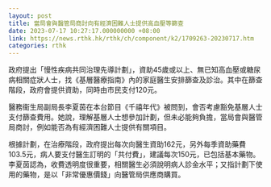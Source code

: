 ```yaml
---
layout: post
title: 當局會與醫管局商討向有經濟困難人士提供高血壓等篩查
date: 2023-07-17 10:27:17.000000000 +08:00
link: https://news.rthk.hk/rthk/ch/component/k2/1709263-20230717.htm
categories: rthk
---
```


政府提出「慢性疾病共同治理先導計劃」，資助45歲或以上、無已知高血壓或糖尿病相關症狀人士，找《基層醫療指南》內的家庭醫生安排篩查及診治。其中在篩查階段，政府會提供資助，同時由市民支付120元。

醫務衞生局副局長李夏茵在本台節目《千禧年代》被問到，會否考慮豁免基層人士支付篩查費用。她說，理解基層人士想參加計劃，但未必能夠負擔，當局會與醫管局商討，例如能否為有經濟困難人士提供有關項目。

根據計劃，在治療階段，政府提出每次向醫生資助162元，另外每季資助藥費103.5元，病人要支付醫生訂明的「共付費」，建議每次150元，已包括基本藥物。李夏茵認為，收費透明度很重要，相關醫生必須說明病人診金水平；又指計劃下使用的藥物，是以「非常優惠價錢」向醫管局供應商購買。
